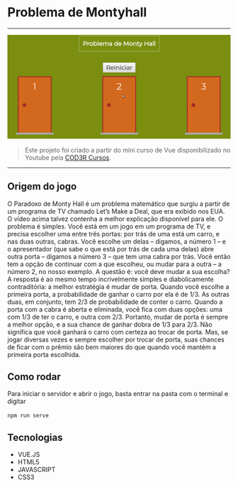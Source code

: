 # Problema de Montyhall

---

![Imagem do projeto](./src/image/montyhall_md.gif)
>Este projeto foi criado a partir do mini curso de Vue disponibilizado no Youtube pela [COD3R Cursos](https://www.cod3r.com.br/portal).
---

## Origem do jogo

O Paradoxo de Monty Hall é um problema matemático que surgiu a partir de um programa de TV chamado Let’s Make a Deal, que era exibido nos EUA. O vídeo acima talvez contenha a melhor explicação disponível para ele. O problema é simples. Você está em um jogo em um programa de TV, e precisa escolher uma entre três portas: por trás de uma está um carro, e nas duas outras, cabras. Você escolhe um delas – digamos, a número 1 – e o apresentador (que sabe o que está por trás de cada uma delas) abre outra porta – digamos a número 3 – que tem uma cabra por trás. Você então tem a opção de continuar com a que escolheu, ou mudar para a outra – a número 2, no nosso exemplo.
A questão é: você deve mudar a sua escolha? A resposta é ao mesmo tempo incrivelmente simples e diabolicamente contraditória: a melhor estratégia é mudar de porta. Quando você escolhe a primeira porta, a probabilidade de ganhar o carro por ela é de 1/3. As outras duas, em conjunto, tem 2/3 de probabilidade de conter o carro. Quando a porta com a cabra é aberta e eliminada, você fica com duas opções: uma com 1/3 de ter o carro, e outra com 2/3. Portanto, mudar de porta é sempre a melhor opção, e a sua chance de ganhar dobra de 1/3 para 2/3. Não significa que você ganhará o carro com certeza ao trocar de porta. Mas, se jogar diversas vezes e sempre escolher por trocar de porta, suas chances de ficar com o prêmio são bem maiores do que quando você mantém a primeira porta escolhida.

## Como rodar

Para iniciar o servidor e abrir o jogo, basta entrar na pasta com o terminal e digitar

`npm run serve`

## Tecnologias

- VUE.JS
- HTML5
- JAVASCRIPT
- CSS3
